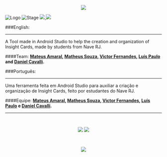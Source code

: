 <p align="center">
  <a href="http://main.insighting.xyz/" target="_blank">
    <img src="http://i.imgur.com/7E73CgZ.png"/>
  </a>
</p>

![Logo](https://img.shields.io/badge/Ins-ighting-blue.svg)
![Stage](https://img.shields.io/badge/Stage-Developing-red.svg)
<a href="http://www.insighting.xyz/">
  <img src="https://img.shields.io/badge/Insighting-Website-green.svg"/>
</a>
<a href="https://www.facebook.com/insightingapp/">
  <img src="https://img.shields.io/badge/Insighting-Facebook-blue.svg"/>
</a>

###English:
___________
A Tool made in Android Studio to help the creation and organization of Insight Cards, made by students from Nave RJ.

####Team:
**[Mateus Amaral](https://github.com/gitmateusamaral), [Matheus Souza](https://github.com/mathino), [Victor Fernandes](https://github.com/victorffernandes), [Luís Paulo](https://github.com/lpaulobos) and [Daniel Cavalli](https://github.com/danielcavalli).**

###Português:
___________
Uma ferramenta feita em Android Studio para auxiliar a criação e organização de Insight Cards, feito por estudantes do Nave RJ.

####Equipe:
**[Mateus Amaral](https://github.com/gitmateusamaral), [Matheus Souza](https://github.com/mathino), [Victor Fernandes](https://github.com/victorffernandes), [Luís Paulo](https://github.com/lpaulobos) e [Daniel Cavalli](https://github.com/danielcavalli).**
___________
</br>

<p align="center">
  <img src="http://i.imgur.com/RTqB4FY.png">
  <img src="http://i.imgur.com/AnrCUyD.png">
</p>

</br>

<p align="center">
  <img src="http://i.imgur.com/D1XTCvc.png">
</p>







